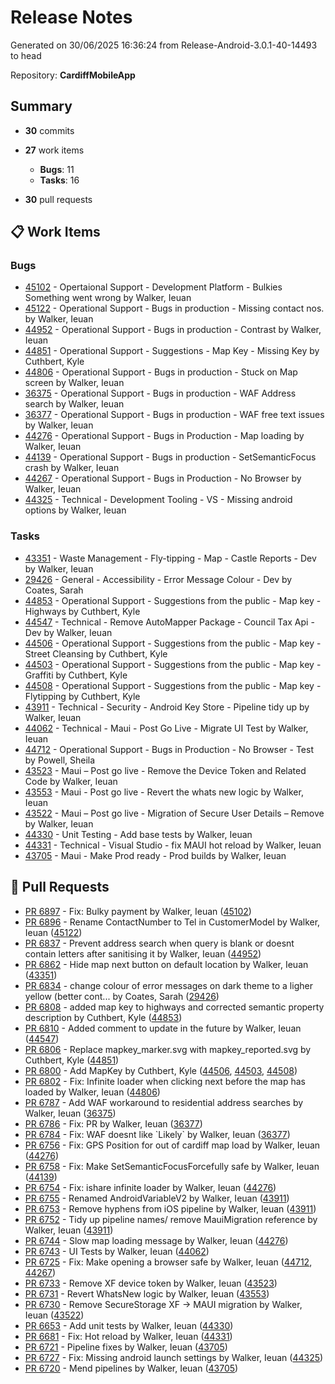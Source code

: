# Release Notes

Generated on 30/06/2025 16:36:24 from Release-Android-3.0.1-40-14493 to head

Repository: **CardiffMobileApp**

## Summary
- **30** commits
- **27** work items
    - **Bugs**: 11
    - **Tasks**: 16


- **30** pull requests

## 📋 Work Items
### Bugs
- [45102](https://dev.azure.com/cardiffcouncilict/_apis/wit/workItems/45102) - Opertaional Support - Development Platform - Bulkies Something went wrong by Walker, Ieuan
- [45122](https://dev.azure.com/cardiffcouncilict/_apis/wit/workItems/45122) - Operational Support - Bugs in production - Missing contact nos. by Walker, Ieuan
- [44952](https://dev.azure.com/cardiffcouncilict/_apis/wit/workItems/44952) - Operational Support - Bugs in production - Contrast by Walker, Ieuan
- [44851](https://dev.azure.com/cardiffcouncilict/_apis/wit/workItems/44851) - Operational Support - Suggestions - Map Key - Missing Key by Cuthbert, Kyle
- [44806](https://dev.azure.com/cardiffcouncilict/_apis/wit/workItems/44806) - Operational Support - Bugs in production - Stuck on Map screen by Walker, Ieuan
- [36375](https://dev.azure.com/cardiffcouncilict/_apis/wit/workItems/36375) - Operational Support - Bugs in production - WAF Address search by Walker, Ieuan
- [36377](https://dev.azure.com/cardiffcouncilict/_apis/wit/workItems/36377) - Operational Support - Bugs in production - WAF free text issues by Walker, Ieuan
- [44276](https://dev.azure.com/cardiffcouncilict/_apis/wit/workItems/44276) - Operational Support - Bugs in Production -  Map loading by Walker, Ieuan
- [44139](https://dev.azure.com/cardiffcouncilict/_apis/wit/workItems/44139) - Operational Support - Bugs in production - SetSemanticFocus crash by Walker, Ieuan
- [44267](https://dev.azure.com/cardiffcouncilict/_apis/wit/workItems/44267) - Operational Support - Bugs in Production - No Browser by Walker, Ieuan
- [44325](https://dev.azure.com/cardiffcouncilict/_apis/wit/workItems/44325) - Technical - Development Tooling - VS - Missing android options by Walker, Ieuan
### Tasks
- [43351](https://dev.azure.com/cardiffcouncilict/_apis/wit/workItems/43351) - Waste Management - Fly-tipping - Map - Castle Reports - Dev by Walker, Ieuan
- [29426](https://dev.azure.com/cardiffcouncilict/_apis/wit/workItems/29426) - General - Accessibility - Error Message Colour - Dev by Coates, Sarah
- [44853](https://dev.azure.com/cardiffcouncilict/_apis/wit/workItems/44853) - Operational Support - Suggestions from the public - Map key - Highways by Cuthbert, Kyle
- [44547](https://dev.azure.com/cardiffcouncilict/_apis/wit/workItems/44547) - Technical - Remove AutoMapper Package - Council Tax Api - Dev by Walker, Ieuan
- [44506](https://dev.azure.com/cardiffcouncilict/_apis/wit/workItems/44506) - Operational Support - Suggestions from the public - Map key - Street Cleansing by Cuthbert, Kyle
- [44503](https://dev.azure.com/cardiffcouncilict/_apis/wit/workItems/44503) - Operational Support - Suggestions from the public - Map key - Graffiti by Cuthbert, Kyle
- [44508](https://dev.azure.com/cardiffcouncilict/_apis/wit/workItems/44508) - Operational Support - Suggestions from the public - Map key - Flytipping by Cuthbert, Kyle
- [43911](https://dev.azure.com/cardiffcouncilict/_apis/wit/workItems/43911) - Technical - Security - Android Key Store - Pipeline tidy up by Walker, Ieuan
- [44062](https://dev.azure.com/cardiffcouncilict/_apis/wit/workItems/44062) - Technical - Maui - Post Go Live - Migrate UI Test by Walker, Ieuan
- [44712](https://dev.azure.com/cardiffcouncilict/_apis/wit/workItems/44712) - Operational Support - Bugs in Production - No Browser - Test by Powell, Sheila
- [43523](https://dev.azure.com/cardiffcouncilict/_apis/wit/workItems/43523) - Maui – Post go live -  Remove the Device Token and Related Code by Walker, Ieuan
- [43553](https://dev.azure.com/cardiffcouncilict/_apis/wit/workItems/43553) - Maui - Post go live - Revert the whats new logic by Walker, Ieuan
- [43522](https://dev.azure.com/cardiffcouncilict/_apis/wit/workItems/43522) - Maui – Post go live -  Migration of Secure User Details – Remove by Walker, Ieuan
- [44330](https://dev.azure.com/cardiffcouncilict/_apis/wit/workItems/44330) - Unit Testing - Add base tests by Walker, Ieuan
- [44331](https://dev.azure.com/cardiffcouncilict/_apis/wit/workItems/44331) - Technical - Visual Studio - fix MAUI hot reload by Walker, Ieuan
- [43705](https://dev.azure.com/cardiffcouncilict/_apis/wit/workItems/43705) - Maui - Make Prod ready - Prod builds by Walker, Ieuan


## 🔀 Pull Requests

- [PR 6897](https://dev.azure.com/cardiffcouncilict/Cardiff%20App/_apis/git/repositories/CardiffMobileApp/pullRequests/6897?includeWorkItemRefs=true&api-version=7.1) - Fix: Bulky payment by Walker, Ieuan ([45102](https://dev.azure.com/cardiffcouncilict/_apis/wit/workItems/45102))
- [PR 6896](https://dev.azure.com/cardiffcouncilict/Cardiff%20App/_apis/git/repositories/CardiffMobileApp/pullRequests/6896?includeWorkItemRefs=true&api-version=7.1) - Rename ContactNumber to Tel in CustomerModel by Walker, Ieuan ([45122](https://dev.azure.com/cardiffcouncilict/_apis/wit/workItems/45122))
- [PR 6837](https://dev.azure.com/cardiffcouncilict/Cardiff%20App/_apis/git/repositories/CardiffMobileApp/pullRequests/6837?includeWorkItemRefs=true&api-version=7.1) - Prevent address search when query is blank or doesnt contain letters after sanitising it by Walker, Ieuan ([44952](https://dev.azure.com/cardiffcouncilict/_apis/wit/workItems/44952))
- [PR 6862](https://dev.azure.com/cardiffcouncilict/Cardiff%20App/_apis/git/repositories/CardiffMobileApp/pullRequests/6862?includeWorkItemRefs=true&api-version=7.1) - Hide map next button on default location by Walker, Ieuan ([43351](https://dev.azure.com/cardiffcouncilict/_apis/wit/workItems/43351))
- [PR 6834](https://dev.azure.com/cardiffcouncilict/Cardiff%20App/_apis/git/repositories/CardiffMobileApp/pullRequests/6834?includeWorkItemRefs=true&api-version=7.1) - change colour of error messages on dark theme to a ligher yellow (better cont... by Coates, Sarah ([29426](https://dev.azure.com/cardiffcouncilict/_apis/wit/workItems/29426))
- [PR 6808](https://dev.azure.com/cardiffcouncilict/Cardiff%20App/_apis/git/repositories/CardiffMobileApp/pullRequests/6808?includeWorkItemRefs=true&api-version=7.1) - added map key to highways and corrected semantic property description by Cuthbert, Kyle ([44853](https://dev.azure.com/cardiffcouncilict/_apis/wit/workItems/44853))
- [PR 6810](https://dev.azure.com/cardiffcouncilict/Cardiff%20App/_apis/git/repositories/CardiffMobileApp/pullRequests/6810?includeWorkItemRefs=true&api-version=7.1) - Added comment to update in the future by Walker, Ieuan ([44547](https://dev.azure.com/cardiffcouncilict/_apis/wit/workItems/44547))
- [PR 6806](https://dev.azure.com/cardiffcouncilict/Cardiff%20App/_apis/git/repositories/CardiffMobileApp/pullRequests/6806?includeWorkItemRefs=true&api-version=7.1) - Replace mapkey_marker.svg with mapkey_reported.svg by Cuthbert, Kyle ([44851](https://dev.azure.com/cardiffcouncilict/_apis/wit/workItems/44851))
- [PR 6800](https://dev.azure.com/cardiffcouncilict/Cardiff%20App/_apis/git/repositories/CardiffMobileApp/pullRequests/6800?includeWorkItemRefs=true&api-version=7.1) - Add MapKey by Cuthbert, Kyle ([44506](https://dev.azure.com/cardiffcouncilict/_apis/wit/workItems/44506), [44503](https://dev.azure.com/cardiffcouncilict/_apis/wit/workItems/44503), [44508](https://dev.azure.com/cardiffcouncilict/_apis/wit/workItems/44508))
- [PR 6802](https://dev.azure.com/cardiffcouncilict/Cardiff%20App/_apis/git/repositories/CardiffMobileApp/pullRequests/6802?includeWorkItemRefs=true&api-version=7.1) - Fix: Infinite loader when clicking next before the map has loaded by Walker, Ieuan ([44806](https://dev.azure.com/cardiffcouncilict/_apis/wit/workItems/44806))
- [PR 6787](https://dev.azure.com/cardiffcouncilict/Cardiff%20App/_apis/git/repositories/CardiffMobileApp/pullRequests/6787?includeWorkItemRefs=true&api-version=7.1) - Add WAF workaround to residential address searches by Walker, Ieuan ([36375](https://dev.azure.com/cardiffcouncilict/_apis/wit/workItems/36375))
- [PR 6786](https://dev.azure.com/cardiffcouncilict/Cardiff%20App/_apis/git/repositories/CardiffMobileApp/pullRequests/6786?includeWorkItemRefs=true&api-version=7.1) - Fix: PR by Walker, Ieuan ([36377](https://dev.azure.com/cardiffcouncilict/_apis/wit/workItems/36377))
- [PR 6784](https://dev.azure.com/cardiffcouncilict/Cardiff%20App/_apis/git/repositories/CardiffMobileApp/pullRequests/6784?includeWorkItemRefs=true&api-version=7.1) - Fix: WAF doesnt like &#x60;Likely&#x60; by Walker, Ieuan ([36377](https://dev.azure.com/cardiffcouncilict/_apis/wit/workItems/36377))
- [PR 6756](https://dev.azure.com/cardiffcouncilict/Cardiff%20App/_apis/git/repositories/CardiffMobileApp/pullRequests/6756?includeWorkItemRefs=true&api-version=7.1) - Fix: GPS Position for out of cardiff map load by Walker, Ieuan ([44276](https://dev.azure.com/cardiffcouncilict/_apis/wit/workItems/44276))
- [PR 6758](https://dev.azure.com/cardiffcouncilict/Cardiff%20App/_apis/git/repositories/CardiffMobileApp/pullRequests/6758?includeWorkItemRefs=true&api-version=7.1) - Fix: Make SetSemanticFocusForcefully safe by Walker, Ieuan ([44139](https://dev.azure.com/cardiffcouncilict/_apis/wit/workItems/44139))
- [PR 6754](https://dev.azure.com/cardiffcouncilict/Cardiff%20App/_apis/git/repositories/CardiffMobileApp/pullRequests/6754?includeWorkItemRefs=true&api-version=7.1) - Fix: ishare infinite loader by Walker, Ieuan ([44276](https://dev.azure.com/cardiffcouncilict/_apis/wit/workItems/44276))
- [PR 6755](https://dev.azure.com/cardiffcouncilict/Cardiff%20App/_apis/git/repositories/CardiffMobileApp/pullRequests/6755?includeWorkItemRefs=true&api-version=7.1) - Renamed AndroidVariableV2 by Walker, Ieuan ([43911](https://dev.azure.com/cardiffcouncilict/_apis/wit/workItems/43911))
- [PR 6753](https://dev.azure.com/cardiffcouncilict/Cardiff%20App/_apis/git/repositories/CardiffMobileApp/pullRequests/6753?includeWorkItemRefs=true&api-version=7.1) - Remove hyphens from iOS pipeline by Walker, Ieuan ([43911](https://dev.azure.com/cardiffcouncilict/_apis/wit/workItems/43911))
- [PR 6752](https://dev.azure.com/cardiffcouncilict/Cardiff%20App/_apis/git/repositories/CardiffMobileApp/pullRequests/6752?includeWorkItemRefs=true&api-version=7.1) - Tidy up pipeline names/ remove MauiMigration reference by Walker, Ieuan ([43911](https://dev.azure.com/cardiffcouncilict/_apis/wit/workItems/43911))
- [PR 6744](https://dev.azure.com/cardiffcouncilict/Cardiff%20App/_apis/git/repositories/CardiffMobileApp/pullRequests/6744?includeWorkItemRefs=true&api-version=7.1) - Slow map loading message by Walker, Ieuan ([44276](https://dev.azure.com/cardiffcouncilict/_apis/wit/workItems/44276))
- [PR 6743](https://dev.azure.com/cardiffcouncilict/Cardiff%20App/_apis/git/repositories/CardiffMobileApp/pullRequests/6743?includeWorkItemRefs=true&api-version=7.1) - UI Tests by Walker, Ieuan ([44062](https://dev.azure.com/cardiffcouncilict/_apis/wit/workItems/44062))
- [PR 6725](https://dev.azure.com/cardiffcouncilict/Cardiff%20App/_apis/git/repositories/CardiffMobileApp/pullRequests/6725?includeWorkItemRefs=true&api-version=7.1) - Fix: Make opening a browser safe by Walker, Ieuan ([44712](https://dev.azure.com/cardiffcouncilict/_apis/wit/workItems/44712), [44267](https://dev.azure.com/cardiffcouncilict/_apis/wit/workItems/44267))
- [PR 6733](https://dev.azure.com/cardiffcouncilict/Cardiff%20App/_apis/git/repositories/CardiffMobileApp/pullRequests/6733?includeWorkItemRefs=true&api-version=7.1) - Remove XF device token by Walker, Ieuan ([43523](https://dev.azure.com/cardiffcouncilict/_apis/wit/workItems/43523))
- [PR 6731](https://dev.azure.com/cardiffcouncilict/Cardiff%20App/_apis/git/repositories/CardiffMobileApp/pullRequests/6731?includeWorkItemRefs=true&api-version=7.1) - Revert WhatsNew logic by Walker, Ieuan ([43553](https://dev.azure.com/cardiffcouncilict/_apis/wit/workItems/43553))
- [PR 6730](https://dev.azure.com/cardiffcouncilict/Cardiff%20App/_apis/git/repositories/CardiffMobileApp/pullRequests/6730?includeWorkItemRefs=true&api-version=7.1) - Remove SecureStorage XF -&gt; MAUI migration by Walker, Ieuan ([43522](https://dev.azure.com/cardiffcouncilict/_apis/wit/workItems/43522))
- [PR 6653](https://dev.azure.com/cardiffcouncilict/Cardiff%20App/_apis/git/repositories/CardiffMobileApp/pullRequests/6653?includeWorkItemRefs=true&api-version=7.1) - Add unit tests by Walker, Ieuan ([44330](https://dev.azure.com/cardiffcouncilict/_apis/wit/workItems/44330))
- [PR 6681](https://dev.azure.com/cardiffcouncilict/Cardiff%20App/_apis/git/repositories/CardiffMobileApp/pullRequests/6681?includeWorkItemRefs=true&api-version=7.1) - Fix: Hot reload by Walker, Ieuan ([44331](https://dev.azure.com/cardiffcouncilict/_apis/wit/workItems/44331))
- [PR 6721](https://dev.azure.com/cardiffcouncilict/Cardiff%20App/_apis/git/repositories/CardiffMobileApp/pullRequests/6721?includeWorkItemRefs=true&api-version=7.1) - Pipeline fixes by Walker, Ieuan ([43705](https://dev.azure.com/cardiffcouncilict/_apis/wit/workItems/43705))
- [PR 6727](https://dev.azure.com/cardiffcouncilict/Cardiff%20App/_apis/git/repositories/CardiffMobileApp/pullRequests/6727?includeWorkItemRefs=true&api-version=7.1) - Fix: Missing android launch settings by Walker, Ieuan ([44325](https://dev.azure.com/cardiffcouncilict/_apis/wit/workItems/44325))
- [PR 6720](https://dev.azure.com/cardiffcouncilict/Cardiff%20App/_apis/git/repositories/CardiffMobileApp/pullRequests/6720?includeWorkItemRefs=true&api-version=7.1) - Mend pipelines by Walker, Ieuan ([43705](https://dev.azure.com/cardiffcouncilict/_apis/wit/workItems/43705))
